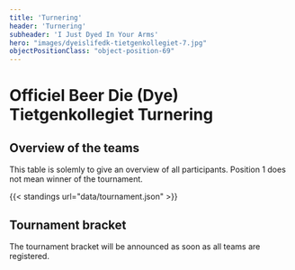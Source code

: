 ```yaml
---
title: 'Turnering'
header: 'Turnering'
subheader: 'I Just Dyed In Your Arms'
hero: "images/dyeislifedk-tietgenkollegiet-7.jpg"
objectPositionClass: "object-position-69"
---
```


# Officiel Beer Die (Dye) Tietgenkollegiet Turnering

## Overview of the teams

This table is solemly to give an overview of all participants. Position 1 does not mean winner of the tournament.

{{< standings url="data/tournament.json" >}}

## Tournament bracket

The tournament bracket will be announced as soon as all teams are registered.

<!-- {{< bracket url="data/tournament.json" >}} -->

